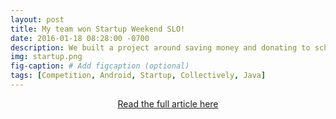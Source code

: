 ```yaml
---
layout: post
title: My team won Startup Weekend SLO!
date: 2016-01-18 08:28:00 -0700
description: We built a project around saving money and donating to schools.
img: startup.png
fig-caption: # Add figcaption (optional)
tags: [Competition, Android, Startup, Collectively, Java]
---
```


<p align="center">
  <a href="https://cla.calpoly.edu/news/2015/startup-weekend-2015s">Read the full article here</a>
</p>
